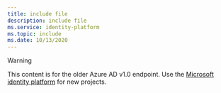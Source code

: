 ```yaml
---
title: include file
description: include file
ms.service: identity-platform
ms.topic: include
ms.date: 10/13/2020
---
```


> [!WARNING]
> This content is for the older Azure AD v1.0 endpoint. Use the [Microsoft identity platform](~/identity-platform/index.yml) for new projects.

